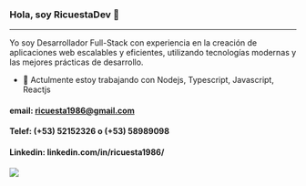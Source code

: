 ### Hola, soy RicuestaDev 👋
<hr>
Yo soy Desarrollador Full-Stack con experiencia en la creación de aplicaciones web escalables y eficientes, utilizando tecnologías modernas y las mejores prácticas de desarrollo.

- 🔭 Actulmente estoy trabajando con Nodejs, Typescript, Javascript, Reactjs

#### email: ricuesta1986@gmail.com 
#### Telef: (+53) 52152326 o (+53) 58989098
#### Linkedin: linkedin.com/in/ricuesta1986/

  <div>
<a href="https://github.com/ricuesta86">
  <img align="center" src="https://github-readme-stats.vercel.app/api?username=ricuesta86&show_icons=true&theme=default" />
</a>
  </div>

